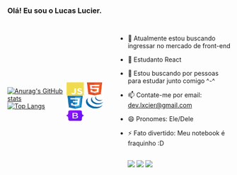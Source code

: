 ### Olá! Eu sou o Lucas Lucier.

<div style="display: flex; align-items: center;">
  
  [![Anurag's GitHub stats](https://github-readme-stats.vercel.app/api?username=lxcier&show_icons=true&theme=github_dark)](https://github.com/anuraghazra/github-readme-stats) 
  [![Top Langs](https://github-readme-stats.vercel.app/api/top-langs/?username=lxcier&layout=compact&theme=github_dark)](https://github.com/anuraghazra/github-readme-stats)

  <div style="display: inline_block"><br>
  <img align="center" alt="Lxcier-Js" height="30" width="40" src="https://raw.githubusercontent.com/devicons/devicon/master/icons/javascript/javascript-plain.svg">
  <img align="center" alt="Lxcier-HTML" height="30" width="40" src="https://raw.githubusercontent.com/devicons/devicon/master/icons/html5/html5-original.svg">
  <img align="center" alt="Lxcier-CSS" height="30" width="40" src="https://raw.githubusercontent.com/devicons/devicon/master/icons/css3/css3-original.svg">
  <img align="center" alt="Lxcier-jQuery" height="30" width="40" src="https://raw.githubusercontent.com/devicons/devicon/master/icons/jquery/jquery-original.svg">
  <img align="center" alt="Rafa-Bootstrap" height="30" width="40" src="https://raw.githubusercontent.com/devicons/devicon/master/icons/bootstrap/bootstrap-original.svg">
</div>
<br>

- 🔭 Atualmente estou buscando ingressar no mercado de front-end
- 🌱 Estudanto React
- 🤔 Estou buscando por pessoas para estudar junto comigo ^-^
- 📫 Contate-me por email: dev.lxcier@gmail.com
- 😄 Pronomes: Ele/Dele
- ⚡ Fato divertido: Meu notebook é fraquinho :D

  ##

  <div>
    <a href="https://instagram.com/_lu.gabr" target="_blank"><img src="https://img.shields.io/badge/-Instagram-%23E4405F?style=for-the-badge&logo=instagram&logoColor=white" target="_blank"></a>
    <a href = "mailto:dev.lxcier@gmail.com"><img src="https://img.shields.io/badge/-Gmail-%23333?style=for-the-badge&logo=gmail&logoColor=white" target="_blank"></a>
    <a href="https://www.linkedin.com/in/lucas-lucier" target="_blank"><img src="https://img.shields.io/badge/-LinkedIn-%230077B5?style=for-the-badge&logo=linkedin&logoColor=white" target="_blank"></a> 
  </div>
